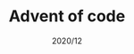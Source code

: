 ---
layout: ../../layouts/ProjectLayout.astro
title: Advent of code
date: 2020/12
sumary: ~
tags: ~
value: ~
thumbnails: ~
---